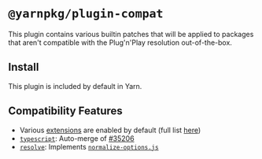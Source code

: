 # `@yarnpkg/plugin-compat`

This plugin contains various builtin patches that will be applied to packages that aren't compatible with the Plug'n'Play resolution out-of-the-box.

## Install

This plugin is included by default in Yarn.

## Compatibility Features

- Various [extensions](/configuration/yarnrc#packageExtensions) are enabled by default (full list [here](https://github.com/yarnpkg/berry/blob/master/packages/plugin-compat/sources/extensions.ts))
- [`typescript`](/package/typescript): Auto-merge of [#35206](https://github.com/microsoft/TypeScript/pull/35206)
- [`resolve`](/package/resolve): Implements [`normalize-options.js`](https://github.com/browserify/resolve/pull/174)
